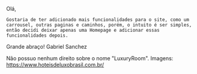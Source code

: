 Olá, 

    Gostaria de ter adicionado mais funcionalidades para o site, como um carrousel, outras paginas e caminhos, porém, o intuito é ser simples, então decidi deixar apenas uma Homepage e adicionar essas funcionalidades depois.

Grande abraço!
                                                                                    Gabriel Sanchez



Não possuo nenhum direito sobre o nome "LuxuryRoom".
Imagens: https://www.hoteisdeluxobrasil.com.br/
